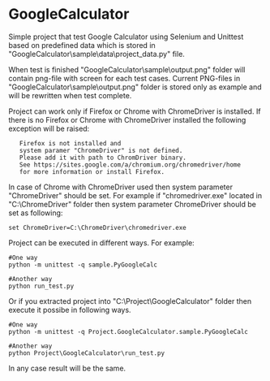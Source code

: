 # GoogleCalculator
Simple project that test Google Calculator using Selenium and Unittest based on predefined data which is stored in "GoogleCalculator\sample\data\project_data.py" file.

When test is finished "GoogleCalculator\sample\output.png" folder will contain png-file with screen for each test cases.
Current PNG-files in "GoogleCalculator\sample\output.png" folder is stored only as example and will be rewritten when test complete.

Project can work only if Firefox or Chrome with ChromeDriver is installed. If there is no Firefox or Chrome with ChromeDriver installed the following exception will be raised:
```
   Firefox is not installed and
   system paramer "ChromeDriver" is not defined.
   Please add it with path to ChromDriver binary.
   See https://sites.google.com/a/chromium.org/chromedriver/home
   for more information or install Firefox.
```

In case of Chrome with ChromeDriver used then system parameter "ChromeDriver" should be set.
For example if "chromedriver.exe" located in "C:\ChromeDriver" folder then system parameter ChromeDriver should be set as following:
```
set ChromeDriver=C:\ChromeDriver\chromedriver.exe
```

Project can be executed in different ways. For example:
```
#One way
python -m unittest -q sample.PyGoogleCalc

#Another way
python run_test.py
```
Or if you extracted project into "C:\Project\GoogleCalculator" folder then execute it possibe in following ways.
```
#One way
python -m unittest -q Project.GoogleCalculator.sample.PyGoogleCalc

#Another way
python Project\GoogleCalculator\run_test.py
```

In any case result will be the same.
